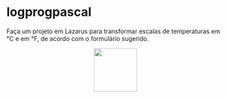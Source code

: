 # logprogpascal

Faça um projeto em Lazarus para transformar escalas de temperaturas em °C
e em °F, de acordo com o formulário sugerido.


<div id="header" align="center">
  <img src="https://media.giphy.com/media/M9gbBd9nbDrOTu1Mqx/giphy.gif" width="100"/>
</div>
